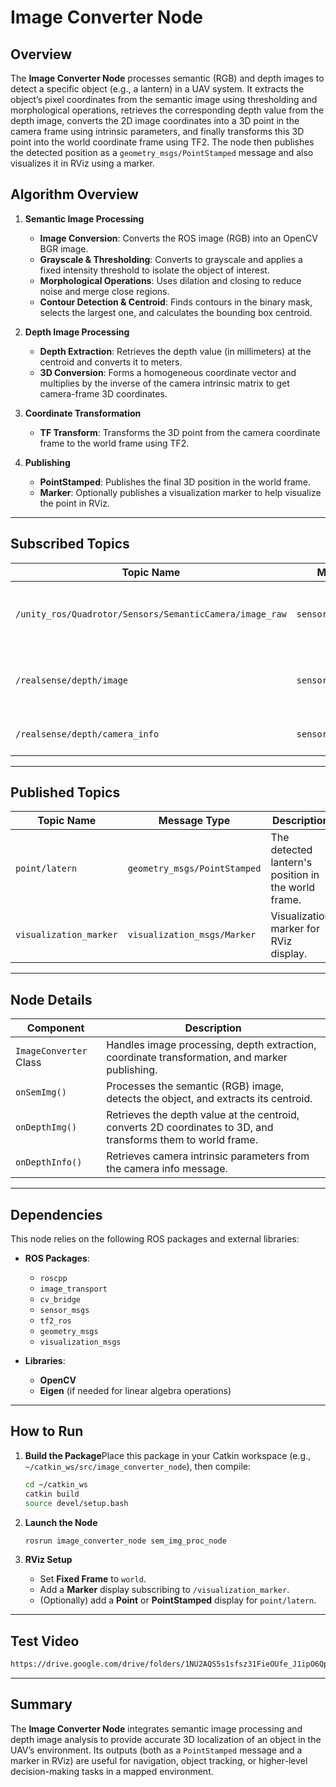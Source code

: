 
# Image Converter Node

## Overview

The **Image Converter Node** processes semantic (RGB) and depth images to detect a specific object (e.g., a lantern) in a UAV system. It extracts the object’s pixel coordinates from the semantic image using thresholding and morphological operations, retrieves the corresponding depth value from the depth image, converts the 2D image coordinates into a 3D point in the camera frame using intrinsic parameters, and finally transforms this 3D point into the world coordinate frame using TF2. The node then publishes the detected position as a `geometry_msgs/PointStamped` message and also visualizes it in RViz using a marker.

## Algorithm Overview

1. **Semantic Image Processing**

   - **Image Conversion**: Converts the ROS image (RGB) into an OpenCV BGR image.
   - **Grayscale & Thresholding**: Converts to grayscale and applies a fixed intensity threshold to isolate the object of interest.
   - **Morphological Operations**: Uses dilation and closing to reduce noise and merge close regions.
   - **Contour Detection & Centroid**: Finds contours in the binary mask, selects the largest one, and calculates the bounding box centroid.
2. **Depth Image Processing**

   - **Depth Extraction**: Retrieves the depth value (in millimeters) at the centroid and converts it to meters.
   - **3D Conversion**: Forms a homogeneous coordinate vector and multiplies by the inverse of the camera intrinsic matrix to get camera-frame 3D coordinates.
3. **Coordinate Transformation**

   - **TF Transform**: Transforms the 3D point from the camera coordinate frame to the world frame using TF2.
4. **Publishing**

   - **PointStamped**: Publishes the final 3D position in the world frame.
   - **Marker**: Optionally publishes a visualization marker to help visualize the point in RViz.

---

## Subscribed Topics

| **Topic Name**                                      | **Message Type**     | **Description**                         |
| --------------------------------------------------------- | -------------------------- | --------------------------------------------- |
| `/unity_ros/Quadrotor/Sensors/SemanticCamera/image_raw` | `sensor_msgs/Image`      | Semantic image input from a simulated camera. |
| `/realsense/depth/image`                                | `sensor_msgs/Image`      | Depth image input from a depth camera.        |
| `/realsense/depth/camera_info`                          | `sensor_msgs/CameraInfo` | Camera intrinsic parameters.                  |

---

## Published Topics

| **Topic Name**     | **Message Type**         | **Description**                               |
| ------------------------ | ------------------------------ | --------------------------------------------------- |
| `point/latern`         | `geometry_msgs/PointStamped` | The detected lantern's position in the world frame. |
| `visualization_marker` | `visualization_msgs/Marker`  | Visualization marker for RViz display.              |

---

## Node Details

| **Component**      | **Description**                                                                                         |
| ------------------------ | ------------------------------------------------------------------------------------------------------------- |
| `ImageConverter` Class | Handles image processing, depth extraction, coordinate transformation, and marker publishing.                 |
| `onSemImg()`           | Processes the semantic (RGB) image, detects the object, and extracts its centroid.                            |
| `onDepthImg()`         | Retrieves the depth value at the centroid, converts 2D coordinates to 3D, and transforms them to world frame. |
| `onDepthInfo()`        | Retrieves camera intrinsic parameters from the camera info message.                                           |

---

## Dependencies

This node relies on the following ROS packages and external libraries:

- **ROS Packages**:

  - `roscpp`
  - `image_transport`
  - `cv_bridge`
  - `sensor_msgs`
  - `tf2_ros`
  - `geometry_msgs`
  - `visualization_msgs`
- **Libraries**:

  - **OpenCV**
  - **Eigen** (if needed for linear algebra operations)

---

## How to Run

1. **Build the Package**Place this package in your Catkin workspace (e.g., `~/catkin_ws/src/image_converter_node`), then compile:

   ```bash
   cd ~/catkin_ws
   catkin build
   source devel/setup.bash
   ```
2. **Launch the Node**

   ```bash
   rosrun image_converter_node sem_img_proc_node
   ```
3. **RViz Setup**

   - Set **Fixed Frame** to `world`.
   - Add a **Marker** display subscribing to `/visualization_marker`.
   - (Optionally) add a **Point** or **PointStamped** display for `point/latern`.

---

## Test Video

```bash
https://drive.google.com/drive/folders/1NU2AQS5s1sfsz31FieOUfe_J1ipO6Qpv?usp=sharing
```

---

## Summary

The **Image Converter Node** integrates semantic image processing and depth image analysis to provide accurate 3D localization of an object in the UAV’s environment. Its outputs (both as a `PointStamped` message and a marker in RViz) are useful for navigation, object tracking, or higher-level decision-making tasks in a mapped environment.
